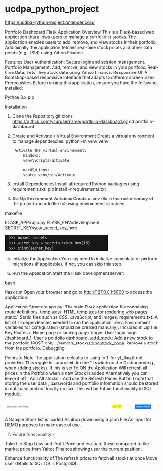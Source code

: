 # ucdpa_python_project

https://ucdpa-python-project.onrender.com/



Portfolio Dashboard Flask Application
Overview
This is a Flask-based web application that allows users to manage a portfolio of stocks. The application enables users to add, remove, and view stocks in their portfolio. Additionally, the application fetches real-time stock prices and other data points (e.g., ISIN) using Yahoo Finance.

Features
User Authentication: Secure login and session management.
Portfolio Management: Add, remove, and view stocks in your portfolio.
Real-time Data: Fetch live stock data using Yahoo Finance.
Responsive UI: A Bootstrap-based responsive interface that adapts to different screen sizes.
Prerequisites
Before running this application, ensure you have the following installed:

Python 3.x
pip

Installation
1. Clone the Repository
    git clone https://github.com/yourusername/portfolio-dashboard.git
    cd portfolio-dashboard
2. Create and Activate a Virtual Environment
    Create a virtual environment to manage dependencies:
    python -m venv venv

        Activate the virtual environment:
            Windows:
            venv\Scripts\activate

            macOS/Linux:
            source venv/bin/activate

3. Install Dependencies
    Install all required Python packages using requirements.txt:
    pip install -r requirements.txt

4. Set Up Environment Variables
    Create a .env file in the root directory of the project and add the following environment variables:

makefile

FLASK_APP=app.py
FLASK_ENV=development
SECRET_KEY=your_secret_key_here

![alt text](secrets.png)

5. Initialize the Application
You may need to initialize some data or perform migrations (if applicable). If not, you can skip this step.

6. Run the Application
Start the Flask development server:

bash

flask run
Open your browser and go to http://127.0.0.1:5000 to access the application.

Application Structure
app.py: The main Flask application file containing route definitions.
templates/: HTML templates for rendering web pages.
static/: Static files such as CSS, JavaScript, and images.
requirements.txt: A list of all dependencies needed to run the application.
.env: Environment variables for configuration (should be created manually). Included in Zip file
Key Routes
/: Home page or landing page.
/login: User login page.
/dashboard_1: User's portfolio dashboard.
/add_stock: Add a new stock to the portfolio (POST only).
/remove_stock/<string:stock_code>: Remove a stock from the portfolio.
Debugging

Points to Note
The application defaults to using 'off' for yf_flag if not provided. 
This toggle is controlled tith the Y! switch on the Dashboard(e.g., when adding stocks).
If this is set To ON the Application Will refresh all prices in the Portfolio when a new Stock is added
Alternatively you can leave it  off  , Add All stocks  -  And use the Refresh Prices Button
I note that storing the user data , passwords and portfolio information should be stored in database and not locally on json
This will be future functionality in SQL module.



![alt text](yahoo_image.png)

A Sample Stock list is loaded As drop down using a .json File As input for DEMO purposes to make ease of use.


7. Future functionality  - 

Take the Stop Loss and Profit Price and evaluate these compared to the market price from Yahoo Finance showing user the current position.

Enhance functionality of The refresh prices to fetch all stocks at once
Move user details to SQL DB in PostgrSQL


